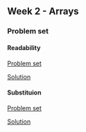 ## Week 2 - Arrays

### Problem set

#### Readability
[Problem set](https://cs50.harvard.edu/x/2020/psets/2/readability)

[Solution](problems/readability/readability.c)

#### Substituion
[Problem set](https://cs50.harvard.edu/x/2020/psets/2/substitution)

[Solution](problems/substitution/substitution.c)

